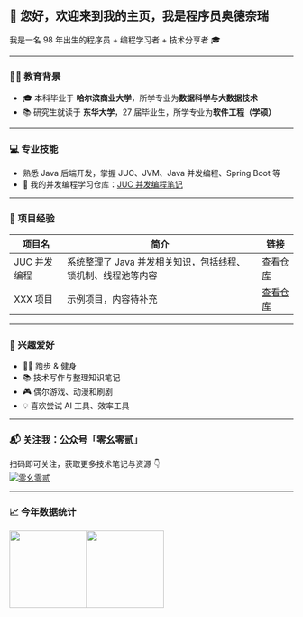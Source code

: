 ## 👋 您好，欢迎来到我的主页，我是程序员奥德奈瑞

我是一名 98 年出生的程序员 + 编程学习者 + 技术分享者 🎓  

---

### 🧑‍🎓 教育背景

- 🎓 本科毕业于 **哈尔滨商业大学**，所学专业为**数据科学与大数据技术**
- 📚 研究生就读于 **东华大学**，27 届毕业生，所学专业为**软件工程（学硕）**

---

### 💻 专业技能

- 熟悉 Java 后端开发，掌握 JUC、JVM、Java 并发编程、Spring Boot 等  
- 🔗 我的并发编程学习仓库：[JUC 并发编程笔记](https://github.com/T-X-1013/JUC)

---

### 🚀 项目经验

| 项目名 | 简介 | 链接 |
|--------|------|------|
| JUC 并发编程 | 系统整理了 Java 并发相关知识，包括线程、锁机制、线程池等内容 | [查看仓库](https://github.com/T-X-1013/JUC) |
| XXX 项目 | 示例项目，内容待补充 | [查看仓库](https://github.com/T-X-1013/project-demo) |

---

### 🎯 兴趣爱好

- 🏃‍♂️ 跑步 & 健身  
- 📚 技术写作与整理知识笔记  
- 🎮 偶尔游戏、动漫和刷剧  
- 💡 喜欢尝试 AI 工具、效率工具  

---

### 📬 关注我：公众号「零幺零贰」

扫码即可关注，获取更多技术笔记与资源 👇  
[![零幺零贰](https://your-image-link.com/qrcode.png)](https://your-image-link.com/qrcode.png)

---

### 📈 今年数据统计

<img align="" height="137px" src="https://github-readme-stats.vercel.app/api?username=liyupi&hide_title=true&hide_border=true&show_icons=true&include_all_commits=true&line_height=21&bg_color=0,EC6C6C,FFD479,FFFC79,73FA79&theme=graywhite&locale=cn" /><img align="" height="137px" src="https://github-readme-stats.vercel.app/api/top-langs/?username=liyupi&hide_title=true&hide_border=true&layout=compact&bg_color=0,73FA79,73FDFF,D783FF&theme=graywhite&locale=cn" />

